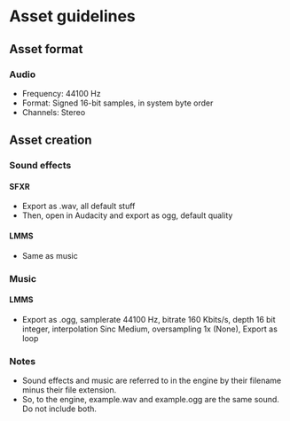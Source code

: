 # Asset guidelines

## Asset format

### Audio

* Frequency: 44100 Hz
* Format: Signed 16-bit samples, in system byte order
* Channels: Stereo

## Asset creation

### Sound effects

#### SFXR

* Export as .wav, all default stuff
* Then, open in Audacity and export as ogg, default quality

#### LMMS

* Same as music

### Music

#### LMMS

* Export as .ogg, samplerate 44100 Hz, bitrate 160 Kbits/s, depth 16 bit integer, interpolation Sinc Medium,
oversampling 1x (None), Export as loop

### Notes

* Sound effects and music are referred to in the engine by their filename minus their file extension.
* So, to the engine, example.wav and example.ogg are the same sound. Do not include both.
